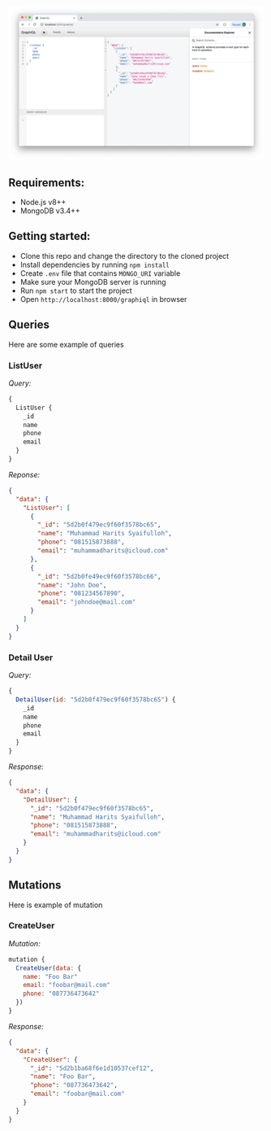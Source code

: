 ![alt text](img1.png "Restify GraphQL Example")

## Requirements:
- Node.js v8++
- MongoDB v3.4++

## Getting started:
- Clone this repo and change the directory to the cloned project
- Install dependencies by running `npm install`
- Create `.env` file that contains `MONGO_URI` variable
- Make sure your MongoDB server is running
- Run `npm start` to start the project
- Open `http://localhost:8000/graphiql` in browser

## Queries
Here are some example of queries
### ListUser
_Query:_
```javascript
{
  ListUser {
    _id
    name
    phone
    email
  }
}
```
_Reponse:_
```json
{
  "data": {
    "ListUser": [
      {
        "_id": "5d2b0f479ec9f60f3578bc65",
        "name": "Muhammad Harits Syaifulloh",
        "phone": "081515873888",
        "email": "muhammadharits@icloud.com"
      },
      {
        "_id": "5d2b0fe49ec9f60f3578bc66",
        "name": "John Doe",
        "phone": "081234567890",
        "email": "johndoe@mail.com"
      }
    ]
  }
}
```
### Detail User
_Query:_
```javascript
{
  DetailUser(id: "5d2b0f479ec9f60f3578bc65") {
    _id
    name
    phone
    email
  }
}
```
_Response:_
```json
{
  "data": {
    "DetailUser": {
      "_id": "5d2b0f479ec9f60f3578bc65",
      "name": "Muhammad Harits Syaifulloh",
      "phone": "081515873888",
      "email": "muhammadharits@icloud.com"
    }
  }
}
```
## Mutations
Here is example of mutation
### CreateUser
_Mutation:_
```javascript
mutation {
  CreateUser(data: {
    name: "Foo Bar"
    email: "foobar@mail.com"
    phone: "087736473642"
  })
}
```
_Response:_
```json
{
  "data": {
    "CreateUser": {
      "_id": "5d2b1ba68f6e1d10537cef12",
      "name": "Foo Bar",
      "phone": "087736473642",
      "email": "foobar@mail.com"
    }
  }
}
```